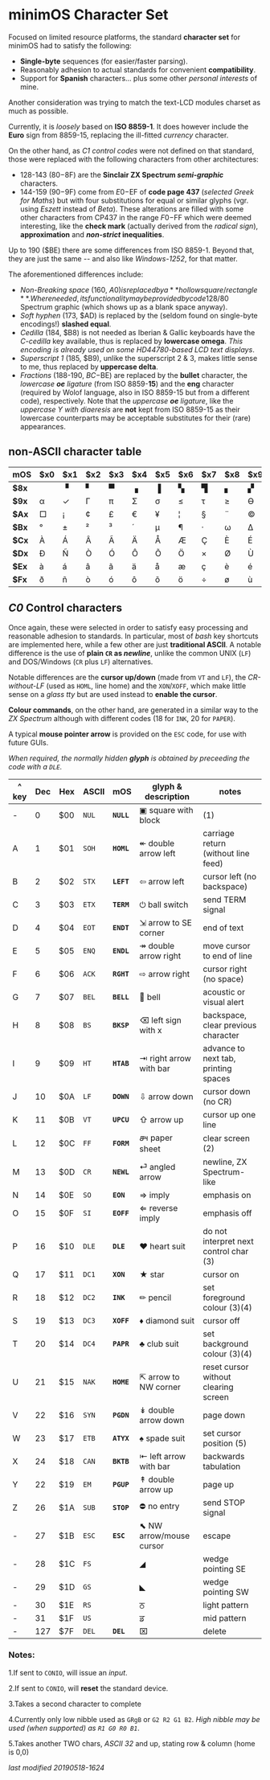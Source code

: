 # minimOS Character Set

Focused on limited resource platforms, the standard **character set** for minimOS
had to satisfy the following:

- **Single-byte** sequences (for easier/faster parsing).
- Reasonably adhesion to actual standards for convenient **compatibility**.
- Support for **Spanish** characters... plus some other _personal interests_ of mine.

Another consideration was trying to match the text-LCD modules charset as much as
possible.

Currently, it is _loosely_ based on **ISO 8859-1**. It does however include the
**Euro** sign from 8859-15, replacing the ill-fitted _currency_ character.

On the other hand, as _C1 control codes_ were not defined on that standard, those
were replaced with the following characters from other architectures:

- 128-143 ($80-$8F) are the **Sinclair ZX Spectrum _semi-graphic_** characters.
- 144-159 ($90-$9F) come from $E0-$EF of **code page 437** (_selected Greek for Maths_)
but with four substitutions for equal or similar glyphs (vgr. using _Eszett_
instead of _Beta_). These alterations are filled with some other characters from
CP437 in the range $F0-$FF which were deemed interesting, like the **check mark**
(actually derived from the _radical sign_), **approximation** and **_non-strict_
inequalities**.
 
Up to 190 ($BE) there are some differences from ISO 8859-1. Beyond that, they are just
the same -- and also like _Windows-1252_, for that matter.

The aforementioned differences include:

- _Non-Breaking space_ (160, $A0) is replaced by a **hollow square/rectangle**. Where
needed, its functionality may be provided by code 128/$80 Spectrum graphic (which
shows up as a blank space anyway).
- _Soft hyphen_ (173, $AD) is replaced by the (seldom found on single-byte encodings!)
**slashed equal**.
- _Cedilla_ (184, $B8) is not needed as Iberian & Gallic keyboards have the
_C-cedilla_ key available, thus is replaced by **lowercase omega**. _This encoding
is already used on some HD44780-based LCD text displays_.
- _Superscript 1_ (185, $B9), unlike the superscript 2 & 3, makes little sense to me,
thus replaced by **uppercase delta**.
- _Fractions_ (188-190, $BC-$BE) are replaced by the **bullet** character, the
_lowercase **oe** ligature_ (from ISO 8859-**15**) and the **eng** character
(required by Wolof language, also in ISO 8859-15 but from a different code),
respectively. Note that the _uppercase **oe** ligature_, like the _uppercase Y
with diaeresis_ are **not** kept from ISO 8859-15 as their lowercase counterparts
may be acceptable substitutes for their (rare) appearances.

## non-ASCII character table

mOS|$x0|$x1|$x2|$x3|$x4|$x5|$x6|$x7|$x8|$x9|$xA|$xB|$xC|$xD|$xE|$xF
---|---|---|---|---|---|---|---|---|---|---|---|---|---|---|---|---
**$8x**| |&#9629;|&#9624;|&#9600;|&#9623;|&#9616;|&#9626;|&#9628;|&#9622;|&#9630;|&#9612;|&#9627;|&#9604;|&#9631;|&#9625;|&#9608;
**$9x**|&#945;|&#10003;|&#915;|&#960;|&#931;|&#963;|&#8804;|&#964;|&#8805;|&#1012;|&#937;|&#948;|&#8734;|&#8776;|&#8712;|&#8745;
**$Ax**|&#9633;|¡|&#162;|£|€|&#165;|&#166;|&#167;|&#168;|&#169;|&#170;|&#171;|&#172;|&#8800;|&#174;|&#175;
**$Bx**|°|&#177;|&#178;|&#179;|&#180;|&#181;|&#182;|&#183;|&#969;|&#916;|&#186;|&#187;|&#8226;|&#339;|&#331;|¿
**$Cx**|À|Á|Â|Ã|Ä|Å|Æ|Ç|È|É|Ê|Ë|Ì|Í|Î|Ï
**$Dx**|Đ|Ñ|Ò|Ó|Ô|Õ|Ö|×|Ø|Ù|Ú|Û|Ü|Ý|&#222;|&#223;
**$Ex**|à|á|â|ã|ä|å|æ|ç|è|é|ê|ë|ì|í|î|ï
**$Fx**|ð|ñ|ò|ó|ô|õ|ö|÷|ø|ù|ú|û|ü|ý|&#254;|&#255;

## _C0_ Control characters

Once again, these were selected in order to satisfy easy processing and reasonable
adhesion to standards. In particular, most of _bash_ key shortcuts are
implemented here, while a few other are just **traditional ASCII**. A notable difference
is the use of **plain `CR` as _newline_**, unlike the common UNIX (`LF`) and
DOS/Windows (`CR` plus `LF`) alternatives.

Notable differences are the **cursor up/down** (made from `VT` and `LF`), the
_CR-without-LF_ (used as `HOML`, line home) and the `XON`/`XOFF`, which make
little sense on a _glass tty_ but are used instead to **enable the cursor**.

**Colour commands**, on the other hand, are generated in a similar way to the _ZX 
Spectrum_ although with different codes (18 for `INK`, 20 for `PAPER`).

A typical **mouse pointer arrow** is provided on the `ESC` code, for use with future GUIs.

_When required, the normally hidden **glyph** is obtained by preceeding the code with a `DLE`._

^ key|Dec|Hex|ASCII|mOS|glyph & description|notes
-----|---|---|-----|---|-------------------|-----
-|0|$00|`NUL`|**`NULL`**|&#9635; square with block|(1)
A|1|$01|`SOH`|**`HOML`**|&#8606; double arrow left|carriage return (without line feed)
B|2|$02|`STX`|**`LEFT`**|&#8678; arrow left|cursor left (no backspace)
C|3|$03|`ETX`|**`TERM`**|&#9211; ball switch|send TERM signal
D|4|$04|`EOT`|**`ENDT`**|&#8690; arrow to SE corner|end of text
E|5|$05|`ENQ`|**`ENDL`**|&#8608; double arrow right|move cursor to end of line
F|6|$06|`ACK`|**`RGHT`**|&#8680; arrow right|cursor right (no space)
G|7|$07|`BEL`|**`BELL`**|&#128276; bell|acoustic or visual alert
H|8|$08|`BS`|**`BKSP`**|&#9003; left sign with x|backspace, clear previous character
I|9|$09|`HT`|**`HTAB`**|&#8677; right arrow with bar|advance to next tab, printing spaces
J|10|$0A|`LF`|**`DOWN`**|&#8681; arrow down|cursor down (no CR)
K|11|$0B|`VT`|**`UPCU`**|&#8679; arrow up|cursor up one line
L|12|$0C|`FF`|**`FORM`**|&#73668; paper sheet|clear screen (2)
M|13|$0D|`CR`|**`NEWL`**|&#9166; angled arrow|newline, ZX Spectrum-like
N|14|$0E|`SO`|**`EON`**|&#8658; imply|emphasis on
O|15|$0F|`SI`|**`EOFF`**|&#8656; reverse imply|emphasis off
P|16|$10|`DLE`|**`DLE`**|&#9829; heart suit|do not interpret next control char (3) 
Q|17|$11|`DC1`|**`XON`**|&#9733; star|cursor on
R|18|$12|`DC2`|**`INK`**|&#9999; pencil|set foreground colour (3)(4)
S|19|$13|`DC3`|**`XOFF`**|&#9830; diamond suit|cursor off
T|20|$14|`DC4`|**`PAPR`**|&#9827; club suit|set background colour (3)(4)
U|21|$15|`NAK`|**`HOME`**|&#8689; arrow to NW corner|reset cursor without clearing screen
V|22|$16|`SYN`|**`PGDN`**|&#8609; double arrow down|page down
W|23|$17|`ETB`|**`ATYX`**|&#9824; spade suit|set cursor position (5)
X|24|$18|`CAN`|**`BKTB`**|&#8676; left arrow with bar|backwards tabulation
Y|22|$19|`EM`|**`PGUP`**|&#8607; double arrow up|page up
Z|26|$1A|`SUB`|**`STOP`**|&#9940; no entry|send STOP signal
-|27|$1B|`ESC`|**`ESC`**|&#11017; NW arrow/mouse cursor|escape
-|28|$1C|`FS`|**` `**|&#9698;|wedge pointing SE
-|29|$1D|`GS`|**` `**|&#9699;|wedge pointing SW
-|30|$1E|`RS`|**` `**|&#2592;|light pattern
-|31|$1F|`US`|**` `**|&#2593;|mid pattern
-|127|$7F|`DEL`|**`DEL`**|&#8999;|delete

### Notes:

1.If sent to `CONIO`, will issue an _input_.

2.If sent to `CONIO`, will **reset** the standard device.

3.Takes a second character to complete

4.Currently only low nibble used as `GRgB` or `G2 R2 G1 B2`. *High nibble may be used
(when supported) as `R1 G0 R0 B1`*.

5.Takes another TWO chars, _ASCII 32_ and up, stating row & column (home is 0,0)

*last modified 20190518-1624*
